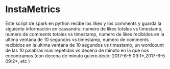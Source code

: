 # InstaMetrics
Este script de spark en python recibe los likes y los comments y guarda la siguiente información en cassandra: numero de likes totales vs timestamp, numero de comments totales vs timestamp, numero de likes recibidos en la ultima ventana de 10 segundos vs timestamp, numero de comments recibidos en la ultima ventana de 10 segundos vs timestamp, un wordcount de las 10 palabras mas repetidas vs decena de minuto en la que nos encontramos (con decena de minuto quiero decir: 2017-6-5 09:1*,2017-6-5 09:2*, etc )
